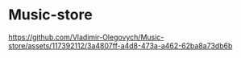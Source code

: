 # Music-store

https://github.com/Vladimir-Olegovych/Music-store/assets/117392112/3a4807ff-a4d8-473a-a462-62ba8a73db6b


